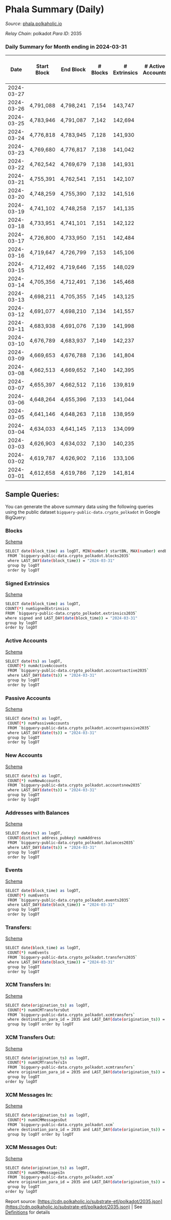 # Phala Summary (Daily)

_Source_: [phala.polkaholic.io](https://phala.polkaholic.io)

*Relay Chain*: polkadot
*Para ID*: 2035



### Daily Summary for Month ending in 2024-03-31


| Date    | Start Block | End Block | # Blocks | # Extrinsics | # Active Accounts | # Passive Accounts | # New Accounts | # Addresses | # Events  | # Transfers ($USD) | # XCM Transfers In ($USD) | # XCM Transfers Out ($USD) | # XCM In | # XCM Out | Issues |
|---------|-------------|-----------|----------|--------------|-------------------|--------------------|----------------|-------------|-----------|--------------------|---------------------------|----------------------------|----------|-----------|--------|
| 2024-03-27 |  |  |  |  |  |  |  |  |  |   |   |   |  |  |  |
| 2024-03-26 | 4,791,088 | 4,798,241 | 7,154 | 143,747 |  |  |  | 5,150 | 2,330,059 | 141,542 ($293,878.57) |   |   |  |  |  |
| 2024-03-25 | 4,783,946 | 4,791,087 | 7,142 | 142,694 |  |  |  | 5,138 | 2,288,309 | 141,151 ($2,698,103.49) |   |   |  |  |  |
| 2024-03-24 | 4,776,818 | 4,783,945 | 7,128 | 141,930 |  |  |  | 5,151 | 2,265,508 | 139,205 ($237,037.76) |   |   |  |  |  |
| 2024-03-23 | 4,769,680 | 4,776,817 | 7,138 | 141,042 |  |  |  | 5,145 | 2,248,515 | 138,230 ($137,384.47) |   |   |  |  |  |
| 2024-03-22 | 4,762,542 | 4,769,679 | 7,138 | 141,931 |  |  |  | 5,143 | 2,260,777 | 138,378 ($164,459.37) |   |   |  |  |  |
| 2024-03-21 | 4,755,391 | 4,762,541 | 7,151 | 142,107 |  |  |  | 5,135 | 2,265,022 | 138,714 ($181,808.57) |   |   |  |  |  |
| 2024-03-20 | 4,748,259 | 4,755,390 | 7,132 | 141,516 |  |  |  | 5,131 | 2,258,282 | 137,915 ($241,997.83) |   |   |  |  |  |
| 2024-03-19 | 4,741,102 | 4,748,258 | 7,157 | 141,135 |  |  |  | 5,125 | 2,247,560 | 137,187 ($284,030.00) |   |   |  |  |  |
| 2024-03-18 | 4,733,951 | 4,741,101 | 7,151 | 142,122 |  |  |  | 5,119 | 2,269,755 | 139,011 ($572,761.37) |   |   |  |  |  |
| 2024-03-17 | 4,726,800 | 4,733,950 | 7,151 | 142,484 |  |  |  | 5,120 | 2,276,755 | 139,486 ($572,997.16) |   |   |  |  |  |
| 2024-03-16 | 4,719,647 | 4,726,799 | 7,153 | 145,106 |  |  |  | 5,097 | 2,285,576 | 137,117 ($269,056.94) |   |   |  |  |  |
| 2024-03-15 | 4,712,492 | 4,719,646 | 7,155 | 148,029 |  |  |  | 5,091 | 2,303,933 | 136,050 ($194,337.16) |   |   |  |  |  |
| 2024-03-14 | 4,705,356 | 4,712,491 | 7,136 | 145,468 |  |  |  | 5,090 | 2,287,326 | 136,392 ($62,797.16) |   |   |  |  |  |
| 2024-03-13 | 4,698,211 | 4,705,355 | 7,145 | 143,125 |  |  |  | 5,087 | 2,261,182 | 136,943 ($205,362.84) |   |   |  |  |  |
| 2024-03-12 | 4,691,077 | 4,698,210 | 7,134 | 141,557 |  |  |  | 5,082 | 2,248,200 | 137,266 ($59,115.07) |   |   |  |  |  |
| 2024-03-11 | 4,683,938 | 4,691,076 | 7,139 | 141,998 |  |  |  | 5,076 | 2,261,683 | 138,896 ($129,002.40) |   |   |  |  |  |
| 2024-03-10 | 4,676,789 | 4,683,937 | 7,149 | 142,237 |  |  |  | 5,069 | 2,269,237 | 139,375 ($258,491.88) |   |   |  |  |  |
| 2024-03-09 | 4,669,653 | 4,676,788 | 7,136 | 141,804 |  |  |  | 5,061 | 2,263,211 | 138,943 ($63,325.33) |   |   |  |  |  |
| 2024-03-08 | 4,662,513 | 4,669,652 | 7,140 | 142,395 |  |  |  | 5,058 | 2,281,091 | 139,789 ($203,106.61) |   |   |  |  |  |
| 2024-03-07 | 4,655,397 | 4,662,512 | 7,116 | 139,819 |  |  |  | 5,052 | 2,220,915 | 135,424 ($55,285.07) |   |   |  |  |  |
| 2024-03-06 | 4,648,264 | 4,655,396 | 7,133 | 141,044 |  |  |  | 5,050 | 2,253,121 | 138,642 ($42,269.62) |   |   |  |  |  |
| 2024-03-05 | 4,641,146 | 4,648,263 | 7,118 | 138,959 |  |  |  | 5,047 | 2,220,061 | 136,308 ($48,741.01) |   |   |  |  |  |
| 2024-03-04 | 4,634,033 | 4,641,145 | 7,113 | 134,099 |  |  |  | 5,031 | 2,137,503 | 130,854 ($1,000,450.49) |   |   |  |  |  |
| 2024-03-03 | 4,626,903 | 4,634,032 | 7,130 | 140,235 |  |  |  | 5,023 | 2,241,277 | 131,284 ($38,746.72) |   |   |  |  |  |
| 2024-03-02 | 4,619,787 | 4,626,902 | 7,116 | 133,106 |  |  |  | 5,018 | 2,125,674 | 129,982 ($46,409.72) |   |   |  |  |  |
| 2024-03-01 | 4,612,658 | 4,619,786 | 7,129 | 141,814 |  |  |  | 5,023 | 2,266,232 | 139,289 ($161,454.15) |   |   |  |  |  |

## Sample Queries:
You can generate the above summary data using the following queries using the public dataset `bigquery-public-data.crypto_polkadot` in Google BigQuery:


### Blocks 

[Schema](https://github.com/colorfulnotion/substrate-etl/blob/main/schema/blocks.json)

```bash
SELECT date(block_time) as logDT, MIN(number) startBN, MAX(number) endBN, COUNT(*) numBlocks 
 FROM `bigquery-public-data.crypto_polkadot.blocks2035`  
 where LAST_DAY(date(block_time)) = "2024-03-31" 
 group by logDT 
 order by logDT
```

### Signed Extrinsics 

[Schema](https://github.com/colorfulnotion/substrate-etl/blob/main/schema/extrinsics.json)

```bash
SELECT date(block_time) as logDT, 
COUNT(*) numSignedExtrinsics 
FROM `bigquery-public-data.crypto_polkadot.extrinsics2035`  
where signed and LAST_DAY(date(block_time)) = "2024-03-31" 
group by logDT 
order by logDT
```

### Active Accounts 

[Schema](https://github.com/colorfulnotion/substrate-etl/blob/main/schema/accountsactive.json)

```bash
SELECT date(ts) as logDT, 
 COUNT(*) numActiveAccounts 
 FROM `bigquery-public-data.crypto_polkadot.accountsactive2035` 
 where LAST_DAY(date(ts)) = "2024-03-31" 
 group by logDT 
 order by logDT
```

### Passive Accounts 

[Schema](https://github.com/colorfulnotion/substrate-etl/blob/main/schema/accountspassive.json)

```bash
SELECT date(ts) as logDT, 
 COUNT(*) numPassiveAccounts 
 FROM `bigquery-public-data.crypto_polkadot.accountspassive2035` 
 where LAST_DAY(date(ts)) = "2024-03-31" 
 group by logDT 
 order by logDT
```

### New Accounts 

[Schema](https://github.com/colorfulnotion/substrate-etl/blob/main/schema/accountsnew.json)

```bash
SELECT date(ts) as logDT, 
 COUNT(*) numNewAccounts 
 FROM `bigquery-public-data.crypto_polkadot.accountsnew2035` 
 where LAST_DAY(date(ts)) = "2024-03-31" 
 group by logDT
 order by logDT
```

### Addresses with Balances 

[Schema](https://github.com/colorfulnotion/substrate-etl/blob/main/schema/balances.json)

```bash
SELECT date(ts) as logDT,
 COUNT(distinct address_pubkey) numAddress 
 FROM `bigquery-public-data.crypto_polkadot.balances2035` 
 where LAST_DAY(date(ts)) = "2024-03-31" 
 group by logDT 
 order by logDT
```

### Events 

[Schema](https://github.com/colorfulnotion/substrate-etl/blob/main/schema/events.json)

```bash
SELECT date(block_time) as logDT, 
 COUNT(*) numEvents 
 FROM `bigquery-public-data.crypto_polkadot.events2035` 
 where LAST_DAY(date(block_time)) = "2024-03-31" 
 group by logDT 
 order by logDT
```

### Transfers:

[Schema](https://github.com/colorfulnotion/substrate-etl/blob/main/schema/transfers.json)

```bash
SELECT date(block_time) as logDT, 
 COUNT(*) numEvents 
 FROM `bigquery-public-data.crypto_polkadot.transfers2035` 
 where LAST_DAY(date(block_time)) = "2024-03-31" 
 group by logDT 
 order by logDT
```

### XCM Transfers In: 

[Schema](https://github.com/colorfulnotion/substrate-etl/blob/main/schema/xcmtransfers.json)

```bash
SELECT date(origination_ts) as logDT, 
 COUNT(*) numXCMTransfersOut 
 FROM `bigquery-public-data.crypto_polkadot.xcmtransfers` 
 where destination_para_id = 2035 and LAST_DAY(date(origination_ts)) = "2024-03-31" 
 group by logDT order by logDT
```

### XCM Transfers Out: 

[Schema](https://github.com/colorfulnotion/substrate-etl/blob/main/schema/xcmtransfers.json)

```bash
SELECT date(origination_ts) as logDT, 
 COUNT(*) numXCMTransfersIn 
 FROM `bigquery-public-data.crypto_polkadot.xcmtransfers` 
 where origination_para_id = 2035 and LAST_DAY(date(origination_ts)) = "2024-03-31" 
 group by logDT 
order by logDT
```

### XCM Messages In: 

[Schema](https://github.com/colorfulnotion/substrate-etl/blob/main/schema/xcm.json)

```bash
SELECT date(origination_ts) as logDT, 
 COUNT(*) numXCMMessagesOut 
 FROM `bigquery-public-data.crypto_polkadot.xcm` 
 where destination_para_id = 2035 and LAST_DAY(date(origination_ts)) = "2024-03-31" 
 group by logDT order by logDT
```

### XCM Messages Out: 

[Schema](https://github.com/colorfulnotion/substrate-etl/blob/main/schema/xcm.json)

```bash
SELECT date(origination_ts) as logDT, 
 COUNT(*) numXCMMessagesIn 
 FROM `bigquery-public-data.crypto_polkadot.xcm` 
 where origination_para_id = 2035 and LAST_DAY(date(origination_ts)) = "2024-03-31" 
 group by logDT 
order by logDT
```


Report source: [https://cdn.polkaholic.io/substrate-etl/polkadot/2035.json](https://cdn.polkaholic.io/substrate-etl/polkadot/2035.json) | See [Definitions](/DEFINITIONS.md) for details
